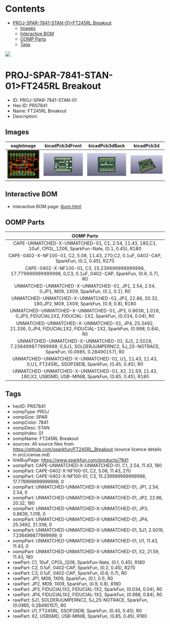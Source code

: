 



Contents
========

* [PROJ-SPAR-7841-STAN-01>FT245RL Breakout](#proj-spar-7841-stan-01ft245rl-breakout)
	* [Images](#images)
	* [Interactive BOM](#interactive-bom)
	* [OOMP Parts](#oomp-parts)
	* [Tags](#tags)
  
![][im]
# PROJ-SPAR-7841-STAN-01>FT245RL Breakout

- ID: PROJ-SPAR-7841-STAN-01
- Hex ID: PRS7841
- Name: FT245RL Breakout
- Description: 

## Images
  
  

|eagleImage|kicadPcb3dFront|kicadPcb3dBack|kicadPcb3d|
| :---: | :---: | :---: | :---: |
|[![eagleImage](eagleImage_140.png)](eagleImage_600.png)|[![kicadPcb3dFront](kicadPcb3dFront_140.png)](kicadPcb3dFront_600.png)|[![kicadPcb3dBack](kicadPcb3dBack_140.png)](kicadPcb3dBack_600.png)|[![kicadPcb3d](kicadPcb3d_140.png)](kicadPcb3d_600.png)|

## Interactive BOM

- Interactive BOM page: [ibom.html](kicad/bom/ibom.html)

## OOMP Parts
  

|OOMP Parts|
| :---: |
|CAPE-UNMATCHED-X-UNMATCHED-01, C1, 2.54, 11.43, 180,C1, 10uF, CPOL_1206, SparkFun-Nate, (0.1, 0.45), R180|
|CAPE-0402-X-NF100-01, C2, 5.08, 11.43, 270,C2, 0.1uF, 0402-CAP, SparkFun, (0.2, 0.45), R270|
|CAPE-0402-X-NF100-01, C3, 15.239999999999998, 17.779999999999998, 0,C3, 0.1uF, 0402-CAP, SparkFun, (0.6, 0.7), R0|
|UNMATCHED-UNMATCHED-X-UNMATCHED-01, JP1, 2.54, 2.54, 0,JP1, M09, 1X09, SparkFun, (0.1, 0.1), R0|
|UNMATCHED-UNMATCHED-X-UNMATCHED-01, JP2, 22.86, 20.32, 180,JP2, M09, 1X09, SparkFun, (0.9, 0.8), R180|
|UNMATCHED-UNMATCHED-X-UNMATCHED-01, JP3, 0.8636, 1.016, 0,JP3, FIDUCIAL1X2, FIDUCIAL-1X2, SparkFun, (0.034, 0.04), R0|
|UNMATCHED-UNMATCHED-X-UNMATCHED-01, JP4, 25.3492, 21.336, 0,JP4, FIDUCIAL1X2, FIDUCIAL-1X2, SparkFun, (0.998, 0.84), R0|
|UNMATCHED-UNMATCHED-X-UNMATCHED-01, SJ1, 2.5019, 7.236499877999999, 0,SJ1, SOLDERJUMPERNC2, SJ_2S-NOTRACE, SparkFun, (0.0985, 0.28490157), R0|
|UNMATCHED-UNMATCHED-X-UNMATCHED-01, U1, 11.43, 11.43, 0,U1, FT245RL, SSOP28DB, SparkFun, (0.45, 0.45), R0|
|UNMATCHED-UNMATCHED-X-UNMATCHED-01, X2, 21.59, 11.43, 180,X2, USBSMD, USB-MINIB, SparkFun, (0.85, 0.45), R180|

## Tags

- hexID: PRS7841
- oompType: PROJ
- oompSize: SPAR
- oompColor: 7841
- oompDesc: STAN
- oompIndex: 01
- oompName: FT245RL Breakout
- sources: All source files from https://github.com/sparkfun/FT245RL_Breakout (source licence details in srcLicense.md)
- linkBuyPage: https://www.sparkfun.com/products/7841
- oompPart: CAPE-UNMATCHED-X-UNMATCHED-01, C1, 2.54, 11.43, 180
- oompPart: CAPE-0402-X-NF100-01, C2, 5.08, 11.43, 270
- oompPart: CAPE-0402-X-NF100-01, C3, 15.239999999999998, 17.779999999999998, 0
- oompPart: UNMATCHED-UNMATCHED-X-UNMATCHED-01, JP1, 2.54, 2.54, 0
- oompPart: UNMATCHED-UNMATCHED-X-UNMATCHED-01, JP2, 22.86, 20.32, 180
- oompPart: UNMATCHED-UNMATCHED-X-UNMATCHED-01, JP3, 0.8636, 1.016, 0
- oompPart: UNMATCHED-UNMATCHED-X-UNMATCHED-01, JP4, 25.3492, 21.336, 0
- oompPart: UNMATCHED-UNMATCHED-X-UNMATCHED-01, SJ1, 2.5019, 7.236499877999999, 0
- oompPart: UNMATCHED-UNMATCHED-X-UNMATCHED-01, U1, 11.43, 11.43, 0
- oompPart: UNMATCHED-UNMATCHED-X-UNMATCHED-01, X2, 21.59, 11.43, 180
- rawPart: C1, 10uF, CPOL_1206, SparkFun-Nate, (0.1, 0.45), R180
- rawPart: C2, 0.1uF, 0402-CAP, SparkFun, (0.2, 0.45), R270
- rawPart: C3, 0.1uF, 0402-CAP, SparkFun, (0.6, 0.7), R0
- rawPart: JP1, M09, 1X09, SparkFun, (0.1, 0.1), R0
- rawPart: JP2, M09, 1X09, SparkFun, (0.9, 0.8), R180
- rawPart: JP3, FIDUCIAL1X2, FIDUCIAL-1X2, SparkFun, (0.034, 0.04), R0
- rawPart: JP4, FIDUCIAL1X2, FIDUCIAL-1X2, SparkFun, (0.998, 0.84), R0
- rawPart: SJ1, SOLDERJUMPERNC2, SJ_2S-NOTRACE, SparkFun, (0.0985, 0.28490157), R0
- rawPart: U1, FT245RL, SSOP28DB, SparkFun, (0.45, 0.45), R0
- rawPart: X2, USBSMD, USB-MINIB, SparkFun, (0.85, 0.45), R180



[im]: kicadPcb3d_450.png
